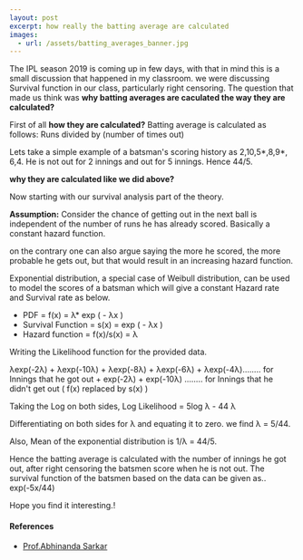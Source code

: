 ```yaml
---
layout: post
excerpt: how really the batting average are calculated
images:
  - url: /assets/batting_averages_banner.jpg
---
```


The IPL season 2019 is coming up in few days, with that in mind this is a small discussion that happened in my classroom. we were discussing Survival function in our class, particularly right censoring. The question that made us think was **why batting averages are caculated the way they are calculated?**

First of all **how they are calculated?**
Batting average is calculated as follows: Runs divided by (number of times out)

Lets take a simple example of a batsman's scoring history as 2,10,5*,8,9*, 6,4. He is not out for 2 innings and out for 5 innings. Hence 44/5.

**why they are calculated like we did above?**

Now starting with our survival analysis part of the theory. 

**Assumption:** Consider the chance of getting out in the next ball is independent of the number of runs he has already scored. Basically a constant hazard function. 

on the contrary one can also argue saying the more he scored, the more probable he gets out, but that would result in an increasing hazard function.

Exponential distribution, a special case of Weibull distribution, can be used to model the scores of a batsman which will give a constant Hazard rate and Survival rate as below.

* PDF = f(x) = λ* exp ( - λx )
* Survival Function = s(x) = exp ( - λx )
* Hazard function = f(x)/s(x) = λ

Writing the Likelihood function for the provided data.

λexp(-2λ) + λexp(-10λ) + λexp(-8λ) + λexp(-6λ) + λexp(-4λ)........ for Innings that he got out + exp(-2λ) + exp(-10λ) ........ for Innings that he didn't get out ( f(x) replaced by s(x) )

Taking the Log on both sides, Log Likelihood = 5log λ - 44 λ

Differentiating on both sides for λ and equating it to zero. we find λ = 5/44.

Also, Mean of the exponential distribution is 1/λ = 44/5.

Hence the batting average is calculated with the number of innings he got out, after right censoring the batsmen score when he is not out. The survival function of the batsmen based on the data can be given as.. exp(-5x/44)

Hope you find it interesting.!

#### References

* [Prof.Abhinanda Sarkar ](http://mgmt.iisc.ac.in/newwordpress/abhinanda-sarkar/)
